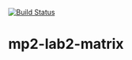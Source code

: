 [![Build Status](https://travis-ci.org/DPAKOLLIA/mp2-lab2-matrix.svg?branch=main)](https://travis-ci.org/DPAKOLLIA/mp2-lab2-matrix)

# mp2-lab2-matrix